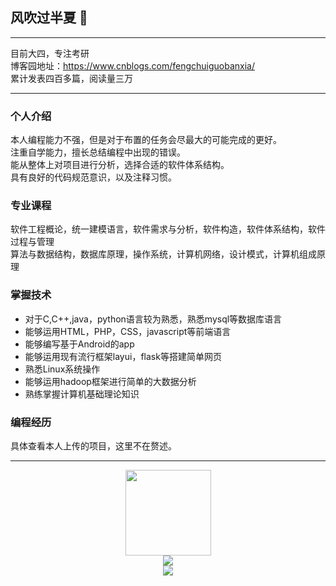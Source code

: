 ## 风吹过半夏 👋
****
目前大四，专注考研  
博客园地址：https://www.cnblogs.com/fengchuiguobanxia/  
累计发表四百多篇，阅读量三万  
****
### 个人介绍
本人编程能力不强，但是对于布置的任务会尽最大的可能完成的更好。  
注重自学能力，擅长总结编程中出现的错误。  
能从整体上对项目进行分析，选择合适的软件体系结构。  
具有良好的代码规范意识，以及注释习惯。  
### 专业课程
软件工程概论，统一建模语言，软件需求与分析，软件构造，软件体系结构，软件过程与管理  
算法与数据结构，数据库原理，操作系统，计算机网络，设计模式，计算机组成原理
### 掌握技术
* 对于C,C++,java，python语言较为熟悉，熟悉mysql等数据库语言
* 能够运用HTML，PHP，CSS，javascript等前端语言
* 能够编写基于Android的app
* 能够运用现有流行框架layui，flask等搭建简单网页
* 熟悉Linux系统操作
* 能够运用hadoop框架进行简单的大数据分析
* 熟练掌握计算机基础理论知识
### 编程经历
具体查看本人上传的项目，这里不在赘述。  
****
<div align="center"> <img height="137px" src="https://github-readme-stats.vercel.app/api?username=LINAN1345272421&hide_title=true&hide_border=true&show_icons=trueline_height=21&text_color=000&icon_color=000&bg_color=0,ea6161,ffc64d,fffc4d,52fa5a&theme=graywhite" /> </div>
<div align="center"> <img src="https://github-readme-stats.vercel.app/api/top-langs/?username=LINAN1345272421&hide_title=true&hide_border=true&layout=compact&langs_count=6&text_color=000&icon_color=fff&bg_color=0,52fa5a,4dfcff,c64dff&theme=graywhite" /> </div>
<div align="center"> <img src="https://metrics.lecoq.io/LINAN1345272421?template=classic&config.timezone=Asia%2FShanghai"> </div>
<!--
**LINAN1345272421/LINAN1345272421** is a ✨ _special_ ✨ repository because its `README.md` (this file) appears on your GitHub profile.

Here are some ideas to get you started:

- 🔭 I’m currently working on ...
- 🌱 I’m currently learning ...
- 👯 I’m looking to collaborate on ...
- 🤔 I’m looking for help with ...
- 💬 Ask me about ...
- 📫 How to reach me: ...
- 😄 Pronouns: ...
- ⚡ Fun fact: ...
-->

